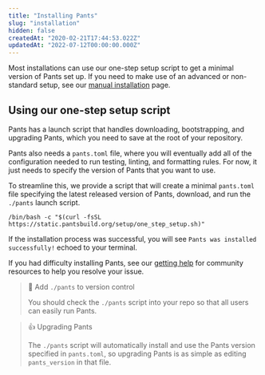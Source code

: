 ```yaml
---
title: "Installing Pants"
slug: "installation"
hidden: false
createdAt: "2020-02-21T17:44:53.022Z"
updatedAt: "2022-07-12T00:00:00.000Z"
---
```


Most installations can use our one-step setup script to get a minimal version of Pants set up. If you need to make use of an advanced or non-standard setup, see our [manual installation](doc:manual-installation) page.

Using our one-step setup script
-------------------------------

Pants has a launch script that handles downloading, bootstrapping, and upgrading Pants, which you need to save at the root of your repository. 

Pants also needs a `pants.toml` file, where you will eventually add all of the configuration needed to run testing, linting, and formatting rules. For now, it just needs to specify the version of Pants that you want to use. 

To streamline this, we provide a script that will create a minimal `pants.toml` file specifying the latest released version of Pants, download, and run the `./pants` launch script.

```
/bin/bash -c "$(curl -fsSL https://static.pantsbuild.org/setup/one_step_setup.sh)" 
```

If the installation process was successful, you will see `Pants was installed successfully!` echoed to your terminal. 

If you had difficulty installing Pants, see our [getting help](doc:getting-help) for community resources to help you resolve your issue.


> 📘 Add `./pants` to version control
> 
> You should check the `./pants` script into your repo so that all users can easily run Pants.

> 👍 Upgrading Pants
> 
> The `./pants` script will automatically install and use the Pants version specified in `pants.toml`, so upgrading Pants is as simple as editing `pants_version` in that file.

